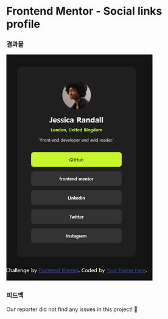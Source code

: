 # Frontend Mentor - Social links profile

### 결과물

![Design preview for the Social links profile coding challenge](./assets/images/resultImg.png)

### 피드백

Our reporter did not find any issues in this project! 🎉
